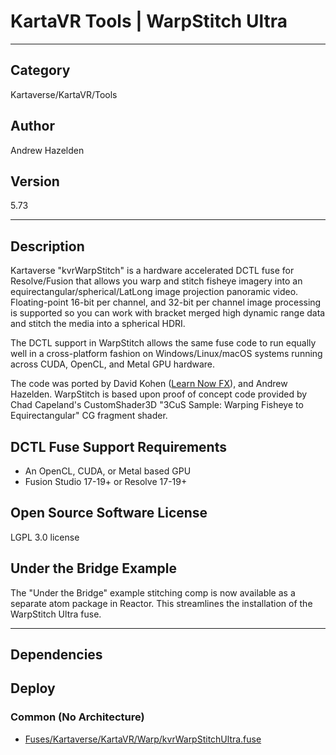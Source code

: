 # KartaVR Tools | WarpStitch Ultra
___

## Category
Kartaverse/KartaVR/Tools

## Author
Andrew Hazelden

## Version
5.73

___

## Description
<p>Kartaverse "kvrWarpStitch" is a hardware accelerated DCTL fuse for Resolve/Fusion that allows you warp and stitch fisheye imagery into an equirectangular/spherical/LatLong image projection panoramic video. Floating-point 16-bit per channel, and 32-bit per channel image processing is supported so you can work with bracket merged high dynamic range data and stitch the media into a spherical HDRI.</p>

<p>The DCTL support in WarpStitch allows the same fuse code to run equally well in a cross-platform fashion on Windows/Linux/macOS systems running across CUDA, OpenCL, and Metal GPU hardware.</p>

<p>The code was ported by David Kohen (<a href="https://www.youtube.com/LearnNowFX">Learn Now FX</a>), and Andrew Hazelden. WarpStitch is based upon proof of concept code provided by Chad Capeland's CustomShader3D "3CuS Sample: Warping Fisheye to Equirectangular" CG fragment shader.</p>

<h2>DCTL Fuse Support Requirements</h2>

<ul>
	<li>An OpenCL, CUDA, or Metal based GPU</li>
	<li>Fusion Studio 17-19+ or Resolve 17-19+</li>
</ul>

<h2>Open Source Software License</h2>
<p>LGPL 3.0 license</p>

<h2>Under the Bridge Example</h2>
<p>The "Under the Bridge" example stitching comp is now available as a separate atom package in Reactor. This streamlines the installation of the WarpStitch Ultra fuse.</p>


___

## Dependencies

## Deploy

### Common (No Architecture)

<ul>
<li><a href="https://gitlab.com/WeSuckLess/Reactor/-/blob/master/Atoms/com.AndrewHazelden.KartaVR.Tools.WarpStitch/Fuses/Kartaverse/KartaVR/Warp/kvrWarpStitchUltra.fuse?ref_type=heads">Fuses/Kartaverse/KartaVR/Warp/kvrWarpStitchUltra.fuse</a></li>
</ul>
